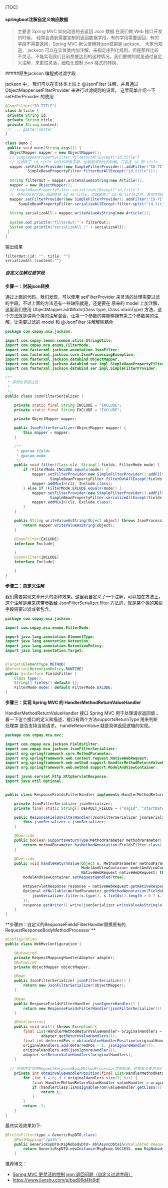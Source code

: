 [TOC]



#### springboot注解自定义响应数据

> 主要讲 Spring MVC 如何动态的去返回 Json 数据 在我们做 Web 接口开发的时候， 经常会遇到需要定制的返回数据字段，有的字段需要返回，有的字段不需要返回，Spring MVC 默认使用转json框架是 jackson。 大家也知道， jackson 可以在实体类内加注解，来指定序列化规则，但是那样比较不灵活，不能实现我们目前想要达到的这种情况。我们要做的就是通过自定义注解，来更加灵活，细粒化控制 json 格式的转换。

#####原生jackson 编程式过滤字段

jackson 中， 我们可以在实体类上加上 @JsonFilter 注解，并且通过 ObjectMapper.setFilterProvider 来进行过滤规则的设置。 这里简单介绍一下 setFilterProvider 的使用

```java
@JsonFilter("ID-TITLE")
class Article {
 private String id;
 private String title;
 private String content;
 // ... getter/setter
}
 
class Demo {
 public void main(String args[]) {
  ObjectMapper mapper = new ObjectMapper();
  // SimpleBeanPropertyFilter.filterOutAllExcept("id,title")
  // 过滤除了 id,title 以外的所有字段，也就是序列化的时候，只包含 id 和 title
  mapper.setFilterProvider(new SimpleFilterProvider().addFilter("ID-TITLE",
          SimpleBeanPropertyFilter.filterOutAllExcept("id,title"))); 
 
  String filterOut = mapper.writeValueAsString(new Article());
  mapper = new ObjectMapper();
  // SimpleBeanPropertyFilter.serializeAllExcept("id,title")
  // 序列化所有字段，但是排除 id 和 title，也就是除了 id 和 title之外，其他字段都包含进 json
  mapper.setFilterProvider(new SimpleFilterProvider().addFilter("ID-TITLE",
      SimpleBeanPropertyFilter.serializeAllExcept(filter.split("id,title"))));
 
  String serializeAll = mapper.writeValueAsString(new Article());
 
  System.out.println("filterOut:" + filterOut);
  System.out.println("serializeAll :" + serializeAll);  
 }
}

```

输出结果

```java
filterOut:{id: "", title: ""}
serializeAll:{content:""}
```

##### 自定义注解过滤字段

**步骤一：封装json转换**

通过上面的代码，我们发现，可以使用 setFilterProvider 来灵活的处理需要过滤的字段。不过上面的方法还有一些缺陷就是，还是要在 原来的 model 上加注解，这里我们使用 ObjectMapper.addMixIn(Class<?> type, Class<?> mixinType) 方法，这个方法就是讲两个类的注解混合，让第一个参数的类能够拥有第二个参数类的注解。让需要过滤的 model 和 @JsonFilter 注解解除耦合

```java
package com.cmpay.mca.jackson;

import com.cmpay.lemon.common.utils.StringUtils;
import com.cmpay.mca.enums.FilterMode;
import com.fasterxml.jackson.annotation.JsonFilter;
import com.fasterxml.jackson.core.JsonProcessingException;
import com.fasterxml.jackson.databind.ObjectMapper;
import com.fasterxml.jackson.databind.ser.impl.SimpleBeanPropertyFilter;
import com.fasterxml.jackson.databind.ser.impl.SimpleFilterProvider;

/**
 * 序列化字段过滤
 *
 */
public class JsonFilterSerializer {

    private static final String INCLUDE = "INCLUDE";
    private static final String EXCLUDE = "EXCLUDE";

    private ObjectMapper mapper;

    public JsonFilterSerializer(ObjectMapper mapper) {
        this.mapper = mapper;
    }

    /**
     * @param fields
     * @param mode
     */
    public void filter(Class clz, String[] fields, FilterMode mode) {
        if (FilterMode.INCLUDE.equals(mode)) {
            mapper.setFilterProvider(new SimpleFilterProvider().addFilter(INCLUDE,
                    SimpleBeanPropertyFilter.filterOutAllExcept(fields)));
            mapper.addMixIn(clz, Include.class);
        } else if (FilterMode.EXLUDE.equals(mode)) {
            mapper.setFilterProvider(new SimpleFilterProvider().addFilter(EXCLUDE,
                    SimpleBeanPropertyFilter.serializeAllExcept(fields)));
            mapper.addMixIn(clz, Exclude.class);
        }
    }

    public String writeValueAsString(Object object) throws JsonProcessingException {
        return mapper.writeValueAsString(object);
    }

    @JsonFilter(EXCLUDE)
    interface Exclude{

    }
    @JsonFilter(INCLUDE)
    interface Include{

    }
}

```

**步骤二：自定义注解**

我们需要实现文章开头的那种效果。这里我自定义了一个注解，可以加在方法上，这个注解是用来携带参数给 JsonFilterSerializer.filter 方法的，就是某个类的某些字段需要过滤或者包含。

```java
package com.cmpay.mca.jackson;

import com.cmpay.mca.enums.FilterMode;

import java.lang.annotation.ElementType;
import java.lang.annotation.Retention;
import java.lang.annotation.RetentionPolicy;
import java.lang.annotation.Target;

 
@Target(ElementType.METHOD)
@Retention(RetentionPolicy.RUNTIME)
public @interface FieldsFilter {
    Class type();
    String[] fields() default {};
    FilterMode mode() default FilterMode.EXLUDE;
}

```

**步骤三：实现 Spring MVC 的 HandlerMethodReturnValueHandler**

HandlerMethodReturnValueHandler 接口 Spring MVC 用于处理请求返回值 。 看一下这个接口的定义和描述，接口有两个方法supportsReturnType 用来判断 处理类 是否支持当前请求， handleReturnValue 就是具体返回逻辑的实现。

```java
package com.cmpay.mca.mvc;

import com.cmpay.mca.jackson.FieldsFilter;
import com.cmpay.mca.jackson.JsonFilterSerializer;
import org.springframework.core.MethodParameter;
import org.springframework.web.context.request.NativeWebRequest;
import org.springframework.web.method.support.HandlerMethodReturnValueHandler;
import org.springframework.web.method.support.ModelAndViewContainer;

import javax.servlet.http.HttpServletResponse;
import java.util.Optional;


public class ResponseFieldsFilterHandler implements HandlerMethodReturnValueHandler {

    private JsonFilterSerializer jsonSerializer;
    private final static String[] DEFAULT_FIELDS = {"msgId", "startDateTime", "locale", "entryTx", "business", "svrNm", "txCd", "sch", "stf", "stp", "ect", "clientIp", "stm", "psn", "csn", "tsn", "ver", "gwa", "transactionContext"};

    public ResponseFieldsFilterHandler(JsonFilterSerializer jsonSerializer) {
        this.jsonSerializer = jsonSerializer;
    }

    @Override
    public boolean supportsReturnType(MethodParameter methodParameter) {
        return methodParameter.hasMethodAnnotation(FieldsFilter.class);
    }

    @Override
    public void handleReturnValue(Object o, MethodParameter methodParameter,
                                  ModelAndViewContainer modelAndViewContainer,
                                  NativeWebRequest nativeWebRequest) throws Exception {
        modelAndViewContainer.setRequestHandled(true);

        HttpServletResponse response = nativeWebRequest.getNativeResponse(HttpServletResponse.class);
        Optional.ofNullable(methodParameter.getMethodAnnotation(FieldsFilter.class)).ifPresent(s -> {
            jsonSerializer.filter(s.type(), s.fields().length > 0 ? s.fields() : DEFAULT_FIELDS, s.mode());
        });
        response.getWriter().write(jsonSerializer.writeValueAsString(o));
    }
}

```

**步骤四：自定义的ResponseFieldsFilterHandler替换原有的RequestResponseBodyMethodProcessor **

```java
@Configuration
public class WebMvcConfiguration {

    @Autowired
    private RequestMappingHandlerAdapter adapter;
    @Autowired
    private ObjectMapper objectMapper;

    @Bean
    public JsonFilterSerializer jsonFilterSerializer() {
        return new JsonFilterSerializer(objectMapper);
    }

    @Bean
    public ResponseFieldsFilterHandler jsonIgnoreHandler() {
        return new ResponseFieldsFilterHandler(jsonFilterSerializer());
    }

    @PostConstruct
    public void init() throws Exception {
        final List<HandlerMethodReturnValueHandler> originalHandlers = new ArrayList<>(
                adapter.getReturnValueHandlers());
        final int deferredPos = obtainValueHandlerPosition(originalHandlers, HttpEntityMethodProcessor.class);
        originalHandlers.add(deferredPos - 1, jsonIgnoreHandler());
        originalHandlers.add(jsonIgnoreHandler());
        adapter.setReturnValueHandlers(originalHandlers);
    }
		
  // 将顺序定位在RequestResponseBodyMethodProcessor之前处理，这样就会使用我们自定义的处理放回
    private int obtainValueHandlerPosition(final List<HandlerMethodReturnValueHandler> originalHandlers, Class<?> handlerClass) {
        for (int i = 0; i < originalHandlers.size(); i++) {
            final HandlerMethodReturnValueHandler valueHandler = originalHandlers.get(i);
            if (handlerClass.isAssignableFrom(valueHandler.getClass())) {
                return i;
            }
        }
        return -1;
    }
}
```

最终实现效果如下:

```java
@FieldsFilter(type = GenericRspDTO.class)
    @PostMapping("/path")
    public GenericRspDTO<RspNobodyDTO> mblAsyncObtain(@Validated @RequestBody ReqDTO reqDTO){
        return GenericRspDTO.newInstance(MsgEnum.SUCCESS, new RspNobodyDTO());
    }
```

推荐博文：

- [Spring MVC 更灵活的控制 json 返回问题（自定义过滤字段）](<https://www.jb51.net/article/105633.htm>)
- <https://www.jianshu.com/p/bad06d4fe9df>

